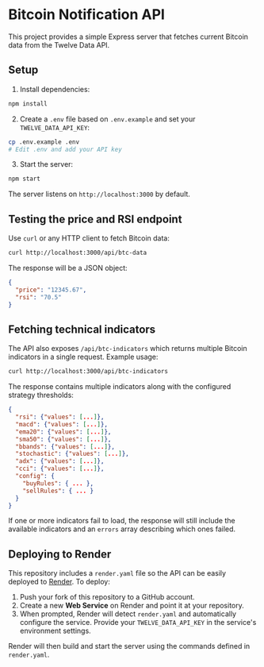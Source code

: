# Bitcoin Notification API

This project provides a simple Express server that fetches current Bitcoin data from the Twelve Data API.

## Setup

1. Install dependencies:

```bash
npm install
```

2. Create a `.env` file based on `.env.example` and set your `TWELVE_DATA_API_KEY`:

```bash
cp .env.example .env
# Edit .env and add your API key
```

3. Start the server:

```bash
npm start
```

The server listens on `http://localhost:3000` by default.

## Testing the price and RSI endpoint

Use `curl` or any HTTP client to fetch Bitcoin data:

```bash
curl http://localhost:3000/api/btc-data
```

The response will be a JSON object:

```json
{
  "price": "12345.67",
  "rsi": "70.5"
}
```

## Fetching technical indicators

The API also exposes `/api/btc-indicators` which returns multiple Bitcoin indicators in a single request. Example usage:

```bash
curl http://localhost:3000/api/btc-indicators
```

The response contains multiple indicators along with the configured strategy thresholds:

```json
{
  "rsi": {"values": [...]},
  "macd": {"values": [...]},
  "ema20": {"values": [...]},
  "sma50": {"values": [...]},
  "bbands": {"values": [...]},
  "stochastic": {"values": [...]},
  "adx": {"values": [...]},
  "cci": {"values": [...]},
  "config": {
    "buyRules": { ... },
    "sellRules": { ... }
  }
}
```

If one or more indicators fail to load, the response will still include the available indicators and an `errors` array describing which ones failed.

## Deploying to Render

This repository includes a `render.yaml` file so the API can be easily deployed
to [Render](https://render.com). To deploy:

1. Push your fork of this repository to a GitHub account.
2. Create a new **Web Service** on Render and point it at your repository.
3. When prompted, Render will detect `render.yaml` and automatically configure
   the service. Provide your `TWELVE_DATA_API_KEY` in the service's environment
   settings.

Render will then build and start the server using the commands defined in
`render.yaml`.
